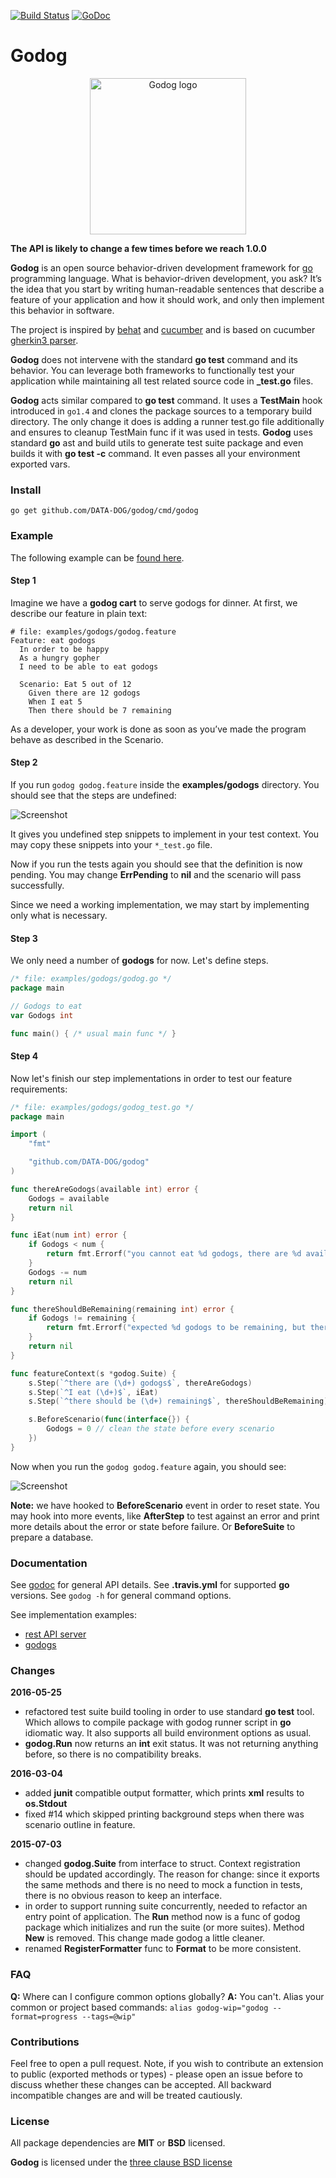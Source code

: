 [![Build Status](https://travis-ci.org/DATA-DOG/godog.svg?branch=master)](https://travis-ci.org/DATA-DOG/godog)
[![GoDoc](https://godoc.org/github.com/DATA-DOG/godog?status.svg)](https://godoc.org/github.com/DATA-DOG/godog)

# Godog

<p align="center"><img src="https://raw.github.com/DATA-DOG/godog/master/logo.png" alt="Godog logo" style="width:250px;" /></p>

**The API is likely to change a few times before we reach 1.0.0**

**Godog** is an open source behavior-driven development framework for
[go][golang] programming language. What is behavior-driven development,
you ask? It’s the idea that you start by writing human-readable sentences
that describe a feature of your application and how it should work, and
only then implement this behavior in software.

The project is inspired by [behat][behat] and [cucumber][cucumber] and is
based on cucumber [gherkin3 parser][gherkin].

**Godog** does not intervene with the standard **go test** command and its
behavior. You can leverage both frameworks to functionally test your
application while maintaining all test related source code in **_test.go**
files.

**Godog** acts similar compared to **go test** command. It uses
a **TestMain** hook introduced in `go1.4` and clones the package sources
to a temporary build directory. The only change it does is adding a runner
test.go file additionally and ensures to cleanup TestMain func if it was
used in tests. **Godog** uses standard **go** ast and build utils to
generate test suite package and even builds it with **go test -c**
command. It even passes all your environment exported vars.

### Install

    go get github.com/DATA-DOG/godog/cmd/godog

### Example

The following example can be [found here](https://github.com/DATA-DOG/godog/tree/master/examples/godogs).

#### Step 1

Imagine we have a **godog cart** to serve godogs for dinner. At first, we describe our feature
in plain text:

``` gherkin
# file: examples/godogs/godog.feature
Feature: eat godogs
  In order to be happy
  As a hungry gopher
  I need to be able to eat godogs

  Scenario: Eat 5 out of 12
    Given there are 12 godogs
    When I eat 5
    Then there should be 7 remaining
```

As a developer, your work is done as soon as you’ve made the program behave as
described in the Scenario.

#### Step 2

If you run `godog godog.feature` inside the **examples/godogs** directory.
You should see that the steps are undefined:

![Screenshot](https://raw.github.com/DATA-DOG/godog/master/screenshots/undefined.png)

It gives you undefined step snippets to implement in your test context. You may copy these snippets
into your `*_test.go` file.

Now if you run the tests again you should see that the definition is now pending. You may change
**ErrPending** to **nil** and the scenario will pass successfully.

Since we need a working implementation, we may start by implementing only what is necessary.

#### Step 3

We only need a number of **godogs** for now. Let's define steps.

``` go
/* file: examples/godogs/godog.go */
package main

// Godogs to eat
var Godogs int

func main() { /* usual main func */ }
```

#### Step 4

Now let's finish our step implementations in order to test our feature requirements:

``` go
/* file: examples/godogs/godog_test.go */
package main

import (
	"fmt"

	"github.com/DATA-DOG/godog"
)

func thereAreGodogs(available int) error {
	Godogs = available
	return nil
}

func iEat(num int) error {
	if Godogs < num {
		return fmt.Errorf("you cannot eat %d godogs, there are %d available", num, Godogs)
	}
	Godogs -= num
	return nil
}

func thereShouldBeRemaining(remaining int) error {
	if Godogs != remaining {
		return fmt.Errorf("expected %d godogs to be remaining, but there is %d", remaining, Godogs)
	}
	return nil
}

func featureContext(s *godog.Suite) {
	s.Step(`^there are (\d+) godogs$`, thereAreGodogs)
	s.Step(`^I eat (\d+)$`, iEat)
	s.Step(`^there should be (\d+) remaining$`, thereShouldBeRemaining)

	s.BeforeScenario(func(interface{}) {
		Godogs = 0 // clean the state before every scenario
	})
}
```

Now when you run the `godog godog.feature` again, you should see:

![Screenshot](https://raw.github.com/DATA-DOG/godog/master/screenshots/passed.png)

**Note:** we have hooked to **BeforeScenario** event in order to reset state. You may hook into
more events, like **AfterStep** to test against an error and print more details about the error
or state before failure. Or **BeforeSuite** to prepare a database.

### Documentation

See [godoc][godoc] for general API details.
See **.travis.yml** for supported **go** versions.
See `godog -h` for general command options.

See implementation examples:

- [rest API server](https://github.com/DATA-DOG/godog/tree/master/examples/api)
- [godogs](https://github.com/DATA-DOG/godog/tree/master/examples/godogs)

### Changes

**2016-05-25**
- refactored test suite build tooling in order to use standard **go test**
  tool. Which allows to compile package with godog runner script in **go**
  idiomatic way. It also supports all build environment options as usual.
- **godog.Run** now returns an **int** exit status. It was not returning
  anything before, so there is no compatibility breaks.

**2016-03-04**
- added **junit** compatible output formatter, which prints **xml**
  results to **os.Stdout**
- fixed #14 which skipped printing background steps when there was
  scenario outline in feature.

**2015-07-03**
- changed **godog.Suite** from interface to struct. Context registration should be updated accordingly. The reason
for change: since it exports the same methods and there is no need to mock a function in tests, there is no
obvious reason to keep an interface.
- in order to support running suite concurrently, needed to refactor an entry point of application. The **Run** method
now is a func of godog package which initializes and run the suite (or more suites). Method **New** is removed. This
change made godog a little cleaner.
- renamed **RegisterFormatter** func to **Format** to be more consistent.

### FAQ

**Q:** Where can I configure common options globally?
**A:** You can't. Alias your common or project based commands: `alias godog-wip="godog --format=progress --tags=@wip"`

### Contributions

Feel free to open a pull request. Note, if you wish to contribute an extension to public (exported methods or types) -
please open an issue before to discuss whether these changes can be accepted. All backward incompatible changes are
and will be treated cautiously.

### License

All package dependencies are **MIT** or **BSD** licensed.

**Godog** is licensed under the [three clause BSD license][license]

[godoc]: http://godoc.org/github.com/DATA-DOG/godog "Documentation on godoc"
[golang]: https://golang.org/  "GO programming language"
[behat]: http://docs.behat.org/ "Behavior driven development framework for PHP"
[cucumber]: https://cucumber.io/ "Behavior driven development framework for Ruby"
[gherkin]: https://github.com/cucumber/gherkin-go "Gherkin3 parser for GO"
[license]: http://en.wikipedia.org/wiki/BSD_licenses "The three clause BSD license"
